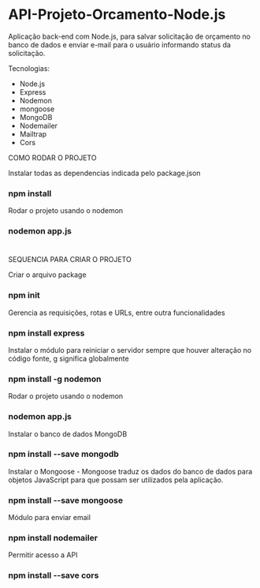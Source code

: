 # API-Projeto-Orcamento-Node.js
Aplicação back-end com Node.js, para salvar solicitação de orçamento no banco de dados e enviar e-mail para o usuário informando status da solicitação.

Tecnologias:
 - Node.js
 - Express
 - Nodemon
 - mongoose
 - MongoDB
 - Nodemailer
 - Mailtrap
 - Cors

COMO RODAR O PROJETO

Instalar todas as dependencias indicada pelo package.json
### npm install

Rodar o projeto usando o nodemon 
### nodemon app.js

#
SEQUENCIA PARA CRIAR O PROJETO

Criar o arquivo package
### npm init

Gerencia as requisições, rotas e URLs, entre outra funcionalidades
### npm install express

Instalar o módulo para reiniciar o servidor sempre que houver alteração no código fonte, g significa globalmente
### npm install -g nodemon

Rodar o projeto usando o nodemon 
### nodemon app.js

Instalar o banco de dados MongoDB
### npm install --save mongodb

Instalar o Mongoose - Mongoose traduz os dados do banco de dados para objetos JavaScript para que possam ser utilizados pela aplicação.
### npm install --save mongoose

Módulo para enviar email
### npm install nodemailer

Permitir acesso a API
### npm install --save cors
